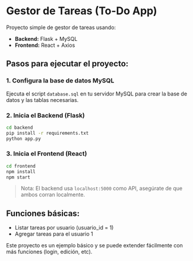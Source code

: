 
# Gestor de Tareas (To-Do App)

Proyecto simple de gestor de tareas usando:

- **Backend:** Flask + MySQL
- **Frontend:** React + Axios

## Pasos para ejecutar el proyecto:

### 1. Configura la base de datos MySQL
Ejecuta el script `database.sql` en tu servidor MySQL para crear la base de datos y las tablas necesarias.

### 2. Inicia el Backend (Flask)
```bash
cd backend
pip install -r requirements.txt
python app.py
```

### 3. Inicia el Frontend (React)
```bash
cd frontend
npm install
npm start
```

> Nota: El backend usa `localhost:5000` como API, asegúrate de que ambos corran localmente.

## Funciones básicas:

- Listar tareas por usuario (usuario_id = 1)
- Agregar tareas para el usuario 1

Este proyecto es un ejemplo básico y se puede extender fácilmente con más funciones (login, edición, etc).
